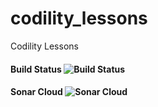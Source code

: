 # codility_lessons
Codility Lessons

#### Build Status ![Build Status](https://golino.visualstudio.com/_apis/public/build/definitions/2a45b813-9e27-470f-96e6-f54fb57b5778/2/badge)

#### Sonar Cloud ![Sonar Cloud](https://sonarcloud.io/api/project_badges/measure?project=codility_lessons&metric=alert_status)
